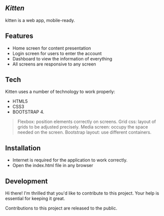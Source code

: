 ## _Kitten_

kitten is a web app, mobile-ready.

## Features

- Home screen for content presentation
- Login screen for users to enter the account
- Dashboard to view the information of everything
- All screens are responsive to any screen

## Tech

Kitten uses a number of technology to work properly:

- HTML5
- CSS3
- BOOTSTRAP 4.

>Flexbox: position elements correctly on screens.
>Grid css: layout of grids to be adjusted precisely.
>Media screen: occupy the space needed on the screen.
>Bootstrap layout: use different containers.

## Installation

- Internet is required for the application to work correctly.
- Open the index.html file in any browser

## Development

Hi there! 
I'm thrilled that you'd like to contribute to this project. Your help is essential for keeping it great.

Contributions to this project are released to the public.

